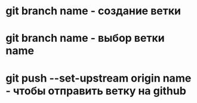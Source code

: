 # git branch name - создание ветки 
# git branch name - выбор ветки name
# git push --set-upstream origin name - чтобы отправить ветку на github